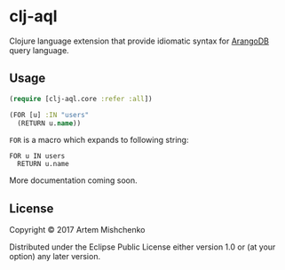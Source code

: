 # clj-aql

Clojure language extension that provide idiomatic syntax for [ArangoDB](https://arangodb.com/) query language.

## Usage

```clojure
(require [clj-aql.core :refer :all])

(FOR [u] :IN "users"
  (RETURN u.name))
```

`FOR` is a macro which expands to following string:
```
FOR u IN users
  RETURN u.name
```

More documentation coming soon.
## License

Copyright © 2017 Artem Mishchenko

Distributed under the Eclipse Public License either version 1.0 or (at
your option) any later version.
